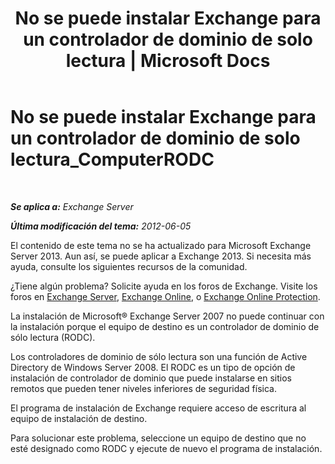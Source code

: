﻿---
title: 'No se puede instalar Exchange para un controlador de dominio de solo lectura | Microsoft Docs'
TOCTitle: No se puede instalar Exchange para un controlador de dominio de solo lectura_ComputerRODC
ms:assetid: 4934d755-65be-47e2-86b0-6ea1ab148a96
ms:mtpsurl: https://technet.microsoft.com/es-es/library/ms.exch.setupreadiness.computerrodc(v=EXCHG.150)
ms:contentKeyID: 48268082
ms.date: 05/22/2018
mtps_version: v=EXCHG.150
ms.translationtype: MT
---

# No se puede instalar Exchange para un controlador de dominio de solo lectura\_ComputerRODC

 

_**Se aplica a:** Exchange Server_

_**Última modificación del tema:** 2012-06-05_

El contenido de este tema no se ha actualizado para Microsoft Exchange Server 2013. Aun así, se puede aplicar a Exchange 2013. Si necesita más ayuda, consulte los siguientes recursos de la comunidad.

¿Tiene algún problema? Solicite ayuda en los foros de Exchange. Visite los foros en [Exchange Server](https://go.microsoft.com/fwlink/p/?linkid=60612), [Exchange Online](https://go.microsoft.com/fwlink/p/?linkid=267542), o [Exchange Online Protection](https://go.microsoft.com/fwlink/p/?linkid=285351).

La instalación de Microsoft® Exchange Server 2007 no puede continuar con la instalación porque el equipo de destino es un controlador de dominio de sólo lectura (RODC).

Los controladores de dominio de sólo lectura son una función de Active Directory de Windows Server 2008. El RODC es un tipo de opción de instalación de controlador de dominio que puede instalarse en sitios remotos que pueden tener niveles inferiores de seguridad física.

El programa de instalación de Exchange requiere acceso de escritura al equipo de instalación de destino.

Para solucionar este problema, seleccione un equipo de destino que no esté designado como RODC y ejecute de nuevo el programa de instalación.

